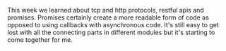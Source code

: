 This week we learned about tcp and http protocols, restful apis and promises. Promises certainly create a more readable form of code as
opposed to using callbacks with asynchronous code. It's still easy to get lost with all the connecting parts in different modules
but it's starting to come together for me. 
